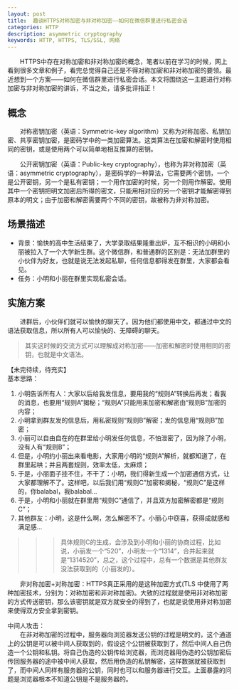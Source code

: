 ```yaml
---
layout: post
title:  趣谈HTTPS对称加密与非对称加密——如何在微信群里进行私密会话
categories: HTTP
description: asymmetric cryptography
keywords: HTTP, HTTPS, TLS/SSL, 网络
---
```


&emsp;&emsp;HTTPS中存在对称加密和非对称加密的概念，笔者以前在学习的时候，网上看到很多文章和例子，看完总觉得自己还是不得对称加密和非对称加密的要领。最近想到一个方案——如何在微信群里进行私密会话。本文将围绕这一主题进行对称加密与非对称加密的讲诉，不当之处，请多批评指正！

## 概念
&emsp;&emsp;对称密钥加密（英语：Symmetric-key algorithm）又称为对称加密、私钥加密、共享密钥加密，是密码学中的一类加密算法。这类算法在加密和解密时使用相同的密钥，或是使用两个可以简单地相互推算的密钥。

&emsp;&emsp;公开密钥加密（英语：Public-key cryptography），也称为非对称加密（英语：asymmetric cryptography），是密码学的一种算法，它需要两个密钥，一个是公开密钥，另一个是私有密钥；一个用作加密的时候，另一个则用作解密。使用其中一个密钥把明文加密后所得的密文，只能用相对应的另一个密钥才能解密得到原本的明文；由于加密和解密需要两个不同的密钥，故被称为非对称加密。

## 场景描述
- 背景：愉快的高中生活结束了，大学录取结果隆重出炉，互不相识的小明和小丽被拉入了一个大学新生群。这个微信群，和普通群的区别是：无法加群里的小伙伴为好友，也就是说无法发起私聊，任何信息都得发在群里，大家都会看见。
- 任务：小明和小丽在群里实现私密会话。

## 实施方案
&emsp;&emsp;进群后，小伙伴们就可以愉快的聊天了。因为他们都使用中文，都通过中文的语法获取信息，所以所有人可以愉快的、无障碍的聊天。
>其实这时候的交流方式可以理解成对称加密——加密和解密时使用相同的密钥，也就是中文语法。

【未完待续，待充实】   
基本思路：   
1. 小明告诉所有人：大家以后给我发信息，要用我的“规则A”转换后再发；看我的消息，也要用“规则A”揭秘；“规则A”只能用来加密和解密由“规则B”加密的内容；
2. 小明拿到群友发的信息后，用私密规则“规则B”解密；发的信息用“规则B”加密；
3. 小丽可以自由自在的在群里给小明发任何信息，不怕泄密了，因为除了小明，没有人有“规则B”；
4. 但是，小明约小丽出来看电影，大家用小明的“规则A”解析，就都知道了，在群里起哄；并且两套规则，效率太低，太麻烦；
5. 于是，小丽面子挂不住，不干了：小明，我们得新生成一个加密通信方式，让大家都理解不了。这样吧，以后我们用“规则C”加密和揭秘，“规则C”是这样的，你balabal，我balabal...
6. 于是，小明和小丽就在群里用“规则C”通信了，并且双方加密解密都是“规则C”；
7. 其他群友：小明，这是什么啊，怎么解密不了。小丽心中窃喜，获得成就感和满足感...

>>> 具体规则C的生成，会涉及到小明和小丽的协商过程，比如说，小丽发一个“520”，小明发一个“1314”，合并起来就是“1314520”，总之，这个过程中，总有一个数据是其他群友没法获取到的（小丽发的）。

&emsp;&emsp;非对称加密+对称加密：HTTPS真正采用的是这种加密方式(TLS 中使用了两种加密技术，分别为：对称加密和非对称加密)。大致的过程就是使用非对称加密的方式传送密钥，那么该密钥就是双方就安全的得到了，也就是说使用非对称加密来使得双方安全拿到密钥。

中间人攻击：   
&emsp;&emsp;在非对称加密的过程中，服务器向浏览器发送公钥的过程是明文的，这个通道上的公钥是可以被中间人获取到的，假设这个公钥被获取到了，然后中间人自己伪造一个公钥和私钥。将自己伪造的公钥传给浏览器，而浏览器用伪造的公钥加密后传回服务器的途中被中间人获取，然后用伪造的私钥解密，这样数据就被获取到了，而中间人同样有服务器的公钥，同时也可以和服务器进行交互。上面暴露的问题是浏览器根本不知道公钥是不是服务器的。